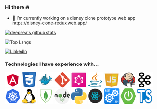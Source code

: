 ### Hi there 🔥

-   🔭 I’m currently working on a disney clone prototype web app https://disney-clone-redux.web.app/

[![deepsea's github stats](https://github-readme-stats.vercel.app/api?username=deepsea&count_private=true&show_icons=true&theme=calm&hide=stars,prs)](https://github.com/deepsea/github-readme-stats)

[![Top Langs](https://github-readme-stats.vercel.app/api/top-langs/?username=deepsea&layout=compact&theme=calm&langs_count=8)](https://github.com/deepsea)

<a href="https://www.linkedin.com/in/richardlawlor/" target="_blank"><img alt="LinkedIn" src="https://img.shields.io/badge/linkedin-%230077B5.svg?&style=for-the-badge&logo=linkedin&logoColor=white" /></a>

</p>

### Technologies I have experience with...

<img src='https://github.com/deepsea/deepsea/blob/master/icons/ang.png' alt='Angular' width='50' /> <img src='https://github.com/deepsea/deepsea/blob/master/icons/css.png' alt='CSS' width='50' />
<img src='https://github.com/deepsea/deepsea/blob/master/icons/docker.png' alt='Docker' width='50' />
<img src='https://github.com/deepsea/deepsea/blob/master/icons/git.png' alt='Git' width='50' />
<img src='https://github.com/deepsea/deepsea/blob/master/icons/graphql.png' alt='HTML' width='50' />
<img src='https://github.com/deepsea/deepsea/blob/master/icons/java.png' alt='Java' width='50' />
<img src='https://github.com/deepsea/deepsea/blob/master/icons/javascript.png' alt='JavaScript' width='50' /> <img src='https://github.com/deepsea/deepsea/blob/master/icons/jenkins.png' alt='Jenkins' width='50' />
<img src='https://github.com/deepsea/deepsea/blob/master/icons/kafka.png' alt='Kafka' width='50' />
<img src='https://github.com/deepsea/deepsea/blob/master/icons/kubernetes.png' alt='Kubernetes' width='50' />
<img src='https://github.com/deepsea/deepsea/blob/master/icons/linux.png' alt='Linux' width='50' />
<img src='https://github.com/deepsea/deepsea/blob/master/icons/mongo.png' alt='Mongo' width='50' />
<img src='https://github.com/deepsea/deepsea/blob/master/icons/node.png' alt='NodeJS' width='50' />
<img src='https://github.com/deepsea/deepsea/blob/master/icons/python.png' alt='Python' width='50' />
<img src='https://github.com/deepsea/deepsea/blob/master/icons/react.png' alt='ReactJS' width='50' /> <img src='https://github.com/deepsea/deepsea/blob/master/icons/rest.png' alt='REST' width='50' /> <img src='https://github.com/deepsea/deepsea/blob/master/icons/springboot.png' alt='Spring' width='50' />
<img src='https://github.com/deepsea/deepsea/blob/master/icons/typescript.png' alt='TypeScript' width='50' />
